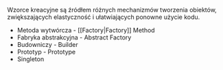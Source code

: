Wzorce kreacyjne są źródłem różnych mechanizmów tworzenia obiektów, zwiększających elastyczność i ułatwiających ponowne użycie kodu.

- Metoda wytwórcza - [[Factory|Factory]] Method
- Fabryka abstrakcyjna - Abstract Factory
- Budowniczy - Builder
- Prototyp - Prototype
- Singleton